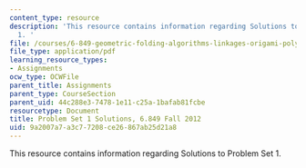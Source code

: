 ```yaml
---
content_type: resource
description: 'This resource contains information regarding Solutions to Problem Set
  1. '
file: /courses/6-849-geometric-folding-algorithms-linkages-origami-polyhedra-fall-2012/9a2007a7a3c77208ce26867ab25d21a8_MIT6_849F12_ps1_sol.pdf
file_type: application/pdf
learning_resource_types:
- Assignments
ocw_type: OCWFile
parent_title: Assignments
parent_type: CourseSection
parent_uid: 44c288e3-7478-1e11-c25a-1bafab81fcbe
resourcetype: Document
title: Problem Set 1 Solutions, 6.849 Fall 2012
uid: 9a2007a7-a3c7-7208-ce26-867ab25d21a8
---
```

This resource contains information regarding Solutions to Problem Set 1. 

